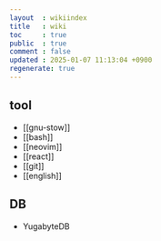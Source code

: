 ```yaml
---
layout  : wikiindex
title   : wiki
toc     : true
public  : true
comment : false
updated : 2025-01-07 11:13:04 +0900
regenerate: true
---
```


## tool

- [[gnu-stow]]
- [[bash]]
- [[neovim]]
- [[react]]
- [[git]]
- [[english]]

## DB

- YugabyteDB 
